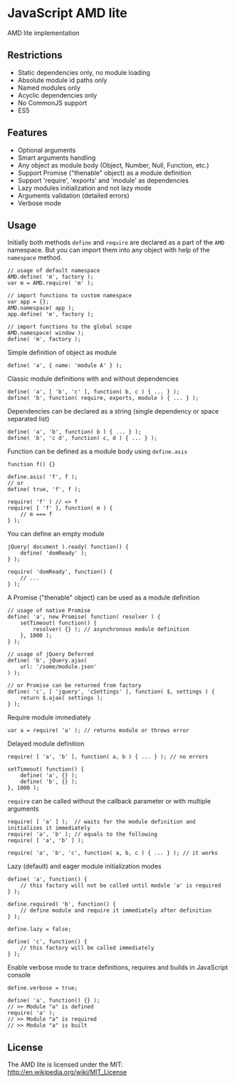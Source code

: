 JavaScript AMD lite
===================

AMD lite implementation

Restrictions
------------

 * Static dependencies only, no module loading
 * Absolute module id paths only
 * Named modules only
 * Acyclic dependencies only
 * No CommonJS support
 * ES5

Features
--------

 * Optional arguments
 * Smart arguments handling
 * Any object as module body (Object, Number, Null, Function, etc.)
 * Support Promise ("thenable" object) as a module definition
 * Support 'require', 'exports' and 'module' as dependencies
 * Lazy modules initialization and not lazy mode
 * Arguments validation (detailed errors)
 * Verbose mode
 
Usage
-----

Initially both methods `define` and `require` are declared as a part of the `AMD` namespace.
But you can import them into any object with help of the `namespace` method.

    // usage of default namespace
    AMD.define( 'm', factory );
    var m = AMD.require( 'm' );

    // import functions to custom namespace
    var app = {};
    AMD.namespace( app );
    app.define( 'm', factory );

    // import functions to the global scope
    AMD.namespace( window );
    define( 'm', factory );

Simple definition of object as module

    define( 'a', { name: 'module A' } );

Classic module definitions with and without dependencies

    define( 'a', [ 'b', 'c' ], function( b, c ) { ... } );
    define( 'b', function( require, exports, module ) { ... } );

Dependencies can be declared as a string (single dependency or space separated list)

    define( 'a', 'b', function( b ) { ... } );
    define( 'b', 'c d', function( c, d ) { ... } );

Function can be defined as a module body using `define.asis`

    function f() {}
    
    define.asis( 'f', f );
    // or
    define( true, 'f', f );
    
    require( 'f' ) // => f
    require( [ 'f' ], function( m ) {
        // m === f
    } );
    
You can define an empty module

    jQuery( document ).ready( function() {
        define( 'domReady' );
    } );
    
    require( 'domReady', function() {
        // ...
    } );

A Promise ("thenable" object) can be used as a module definition

    // usage of native Promise 
    define( 'a', new Promise( function( resolver ) {
        setTimeout( function() {
            resolver( {} ); // asynchronous module definition
        }, 1000 );
    } );

    // usage of jQuery Deferred
    define( 'b', jQuery.ajax(
        url: '/some/module.json'
    ) );
    
    // or Promise can be returned from factory
    define( 'c', [ 'jquery', 'cSettings' ], function( $, settings ) {
        return $.ajax( settings );
    } );
    
Require module immediately

    var a = require( 'a' ); // returns module or throws error
    
Delayed module definition

    require( [ 'a', 'b' ], function( a, b ) { ... } ); // no errors
    
    setTimeout( function() {
        define( 'a', {} );
        define( 'b', {} );
    }, 1000 );
    
`require` can be called without the callback parameter or with multiple arguments

    require( [ 'a' ] );  // waits for the module definition and initializes it immediately
    require( 'a', 'b' ); // equals to the following
    require( [ 'a', 'b' ] );
    
    require( 'a', 'b', 'c', function( a, b, c ) { ... } ); // it works

Lazy (default) and eager module initialization modes

    define( 'a', function() {
        // this factory will not be called until module 'a' is required
    } );
    
    define.required( 'b', function() {
        // define module and require it immediately after definition
    } );

    define.lazy = false;
    
    define( 'c', function() {
        // this factory will be called immediately
    } );
    
Enable verbose mode to trace definitions, requires and builds in JavaScript console

    define.verbose = true;
    
    define( 'a', function() {} );
    // >> Module "a" is defined
    require( 'a' );
    // >> Module "a" is required
    // >> Module "a" is built

License
-------

The AMD lite is licensed under the MIT: http://en.wikipedia.org/wiki/MIT_License